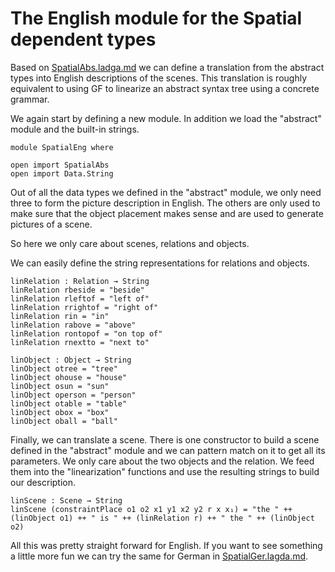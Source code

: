 # The English module for the Spatial dependent types

Based on [SpatialAbs.ladga.md](SpatialAbs.ladga.md) we can define
a translation from the abstract types into English descriptions
of the scenes. This translation is roughly equivalent to using
GF to linearize an abstract syntax tree using a concrete grammar.

We again start by defining a new module. In addition we load the
"abstract" module and the built-in strings.
```
module SpatialEng where

open import SpatialAbs
open import Data.String
```

Out of all the data types we defined in the "abstract" module,
we only need three to form the picture description in English.
The others are only used to make sure that the object placement
makes sense and are used to generate pictures of a scene.

So here we only care about scenes, relations and objects.

We can easily define the string representations for relations
and objects.

```
linRelation : Relation → String
linRelation rbeside = "beside"
linRelation rleftof = "left of"
linRelation rrightof = "right of"
linRelation rin = "in"
linRelation rabove = "above"
linRelation rontopof = "on top of"
linRelation rnextto = "next to"

linObject : Object → String
linObject otree = "tree"
linObject ohouse = "house"
linObject osun = "sun"
linObject operson = "person"
linObject otable = "table"
linObject obox = "box"
linObject oball = "ball"
```

Finally, we can translate a scene. There is one constructor to build a scene defined in the
"abstract" module and we can pattern match on it to get all its parameters. We only care about
the two objects and the relation. We feed them into the "linearization" functions and use the
resulting strings to build our description.

```
linScene : Scene → String
linScene (constraintPlace o1 o2 x1 y1 x2 y2 r x x₁) = "the " ++ (linObject o1) ++ " is " ++ (linRelation r) ++ " the " ++ (linObject o2)
```

All this was pretty straight forward for English. If you want to see something a little more fun
we can try the same for German in [SpatialGer.lagda.md](SpatialGer.lagda.md).

